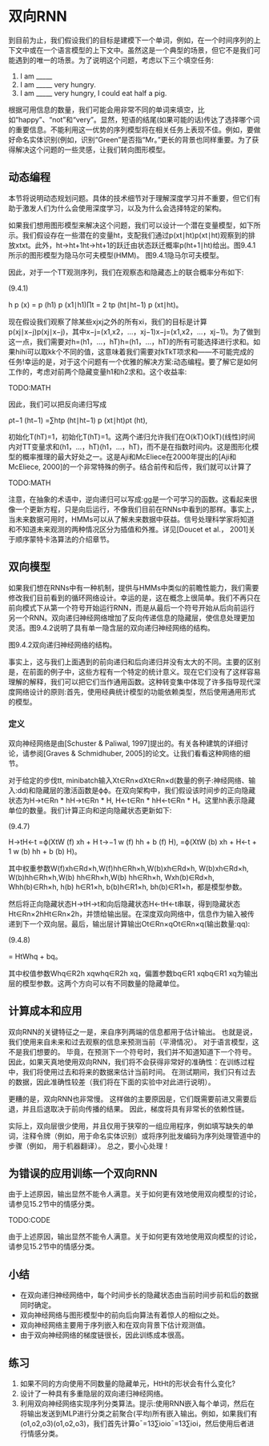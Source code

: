 

<!--
 * @version:
 * @Author:  StevenJokes https://github.com/StevenJokes
 * @Date: 2020-07-29 21:17:01
 * @LastEditors:  StevenJokes https://github.com/StevenJokes
 * @LastEditTime: 2020-07-29 21:33:40
 * @Description:translate by machine
 * @TODO::
 * @Reference:http://preview.d2l.ai/d2l-en/master/chapter_recurrent-modern/bi-rnn.html
 * https://zh.d2l.ai/chapter_recurrent-neural-networks/bi-rnn.html
-->

# 双向RNN

到目前为止，我们假设我们的目标是建模下一个单词，例如，在一个时间序列的上下文中或在一个语言模型的上下文中。虽然这是一个典型的场景，但它不是我们可能遇到的唯一的场景。为了说明这个问题，考虑以下三个填空任务:

1. I am _____
1. I am _____ very hungry.
1. I am _____ very hungry, I could eat half a pig.

根据可用信息的数量，我们可能会用非常不同的单词来填空，比如“happy”、“not”和“very”。显然，短语的结尾(如果可能的话)传达了选择哪个词的重要信息。不能利用这一优势的序列模型将在相关任务上表现不佳。例如，要做好命名实体识别(例如，识别“Green”是否指“Mr。”更长的背景也同样重要。为了获得解决这个问题的一些灵感，让我们转向图形模型。

## 动态编程

本节将说明动态规划问题。具体的技术细节对于理解深度学习并不重要，但它们有助于激发人们为什么会使用深度学习，以及为什么会选择特定的架构。

如果我们想用图形模型来解决这个问题，我们可以设计一个潜在变量模型，如下所示。我们假设存在一些潜在的变量ht，支配我们通过p(xt∣ht)p(xt∣ht)观察到的排放xtxt。此外，ht→ht+1ht→ht+1的跃迁由状态跃迁概率p(ht+1∣ht)给出。图9.4.1所示的图形模型为隐马尔可夫模型(HMM)。
图9.4.1隐马尔可夫模型。

因此，对于一个TT观测序列，我们在观察态和隐藏态上的联合概率分布如下:

(9.4.1)

h p (x) = p (h1) p (x1∣h1)∏t = 2 tp (ht∣ht−1) p (xt∣ht)。

现在假设我们观察了除某些xjxj之外的所有xi，我们的目标是计算p(xj∣x−j)p(xj∣x−j)，其中x−j=(x1,x2，…，xj−1)x−j=(x1,x2，…，xj−1)。为了做到这一点，我们需要对h=(h1，…，hT)h=(h1，…，hT)的所有可能选择进行求和。如果hihi可以取kk个不同的值，这意味着我们需要对kTkT项求和——不可能完成的任务!幸运的是，对于这个问题有一个优雅的解决方案:动态编程。要了解它是如何工作的，考虑对前两个隐藏变量h1和h2求和。这个收益率:

TODO:MATH

因此，我们可以把反向递归写成

ρt−1 (ht−1) =∑htp (ht∣ht−1) p (xt∣ht)ρt (ht),

初始化T(hT)=1，初始化T(hT)=1。这两个递归允许我们在O(kT)O(kT)(线性)时间内对TT变量求和(h1，…，hT)(h1，…，hT)，而不是在指数时间内。这是图形化模型的概率推理的最大好处之一。这是Aji和McEliece在2000年提出的[Aji和McEliece, 2000]的一个非常特殊的例子。结合前传和后传，我们就可以计算了

TODO:MATH

注意，在抽象的术语中，逆向递归可以写成:gg是一个可学习的函数。这看起来很像一个更新方程，只是向后运行，不像我们目前在RNNs中看到的那样。事实上，当未来数据可用时，HMMs可以从了解未来数据中获益。信号处理科学家将知道和不知道未来观测的两种情况区分为插值和外推。详见[Doucet et al.， 2001]关于顺序蒙特卡洛算法的介绍章节。

## 双向模型

如果我们想在RNNs中有一种机制，提供与HMMs中类似的前瞻性能力，我们需要修改我们目前看到的循环网络设计。幸运的是，这在概念上很简单。我们不再只在前向模式下从第一个符号开始运行RNN，而是从最后一个符号开始从后向前运行另一个RNN。双向递归神经网络增加了反向传递信息的隐藏层，使信息处理更加灵活。图9.4.2说明了具有单一隐含层的双向递归神经网络的结构。

图9.4.2双向递归神经网络的结构。

事实上，这与我们上面遇到的前向递归和后向递归并没有太大的不同。主要的区别是，在前面的例子中，这些方程有一个特定的统计意义。现在它们没有了这样容易理解的解释，我们可以把它们当作通用函数。这种转变集中体现了许多指导现代深度网络设计的原则:首先，使用经典统计模型的功能依赖类型，然后使用通用形式的模型。

### 定义

双向神经网络是由[Schuster & Paliwal, 1997]提出的。有关各种建筑的详细讨论，请参阅[Graves & Schmidhuber, 2005]的论文。让我们看看这种网络的细节。

对于给定的步伐tt, minibatch输入Xt∈Rn×dXt∈Rn×d(数量的例子:神经网络、输入:dd)和隐藏层的激活函数是ϕϕ。在双向架构中，我们假设该时间步的正向隐藏状态为H→t∈Rn * hH→t∈Rn * H, H←t∈Rn * hH←t∈Rn * H。这里hh表示隐藏单位的数量。我们计算正向和逆向隐藏状态更新如下:

(9.4.7)

H→tH←t =ϕ(XtW (f) xh + H t→−1 w (f) hh + b (f) H), =ϕ(XtW (b) xh + H←t + 1 w (b) hh + b (b) H)。

其中权重参数W(f)xh∈Rd×h,W(f)hh∈Rh×h,W(b)xh∈Rd×h, W(b)xh∈Rd×h, W(b)hh∈Rh×h,W(b) hh∈Rh×h,W(b) hh∈Rh×h, Wxh(b)∈Rd×h, Whh(b)∈Rh×h, h(b) h∈R1×h, b(b)h∈R1×h, bh(b)∈R1×h，都是模型参数。

然后将正向隐藏状态H→tH→t和向后隐藏状态H←tH←t串联，得到隐藏状态Ht∈Rn×2hHt∈Rn×2h，并馈给输出层。在深度双向网络中，信息作为输入被传递到下一个双向层。最后，输出层计算输出Ot∈Rn×qOt∈Rn×q(输出数量:qq):

(9.4.8)

= HtWhq + bq。

其中权值参数Whq∈R2h xqwhq∈R2h xq，偏置参数bq∈R1 xqbq∈R1 xq为输出层的模型参数。这两个方向可以有不同数量的隐藏单位。

## 计算成本和应用

双向RNN的关键特征之一是，来自序列两端的信息都用于估计输出。 也就是说，我们使用来自未来和过去观察的信息来预测当前（平滑情况）。 对于语言模型，这不是我们想要的。 毕竟，在预测下一个符号时，我们并不知道知道下一个符号。 因此，如果天真地使用双向RNN，我们将不会获得非常好的准确性：在训练过程中，我们将使用过去和将来的数据来估计当前时间。 在测试期间，我们只有过去的数据，因此准确性较差（我们将在下面的实验中对此进行说明）。

更糟的是，双向RNN也非常慢。 这样做的主要原因是，它们既需要前进又需要后退，并且后退取决于前向传播的结果。 因此，梯度将具有非常长的依赖性链。

实际上，双向层很少使用，并且仅用于狭窄的一组应用程序，例如填写缺失的单词，注释令牌（例如，用于命名实体识别）或将序列批发编码为序列处理管道中的步骤（例如， 用于机器翻译）。 总之，要小心处理！

## 为错误的应用训练一个双向RNN

由于上述原因，输出显然不能令人满意。关于如何更有效地使用双向模型的讨论，请参见15.2节中的情感分类。

TODO:CODE

由于上述原因，输出显然不能令人满意。关于如何更有效地使用双向模型的讨论，请参见15.2节中的情感分类。

## 小结

* 在双向递归神经网络中，每个时间步长的隐藏状态由当前时间步前和后的数据同时确定。
* 双向神经网络与图形模型中的前向后向算法有着惊人的相似之处。
* 双向神经网络主要用于序列嵌入和在双向背景下估计观测值。
* 由于双向神经网络的梯度链很长，因此训练成本很高。

## 练习

1. 如果不同的方向使用不同数量的隐藏单元，HtHt的形状会有什么变化?
1. 设计了一种具有多重隐层的双向递归神经网络。
1. 利用双向神经网络实现序列分类算法。提示:使用RNN嵌入每个单词，然后在将输出发送到MLP进行分类之前聚合(平均)所有嵌入输出。例如，如果我们有(o1,o2,o3)(o1,o2,o3)，我们首先计算o¯=13∑ioio¯=13∑ioi，然后使用后者进行情感分类。
